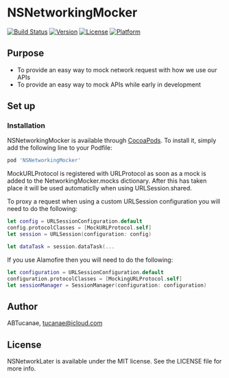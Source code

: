 #  NSNetworkingMocker

[![Build Status](https://travis-ci.com/netsells/NSNetworkingMocker.svg?branch=master)](https://travis-ci.com/netsells/NSNetworkingMocker)
[![Version](https://img.shields.io/cocoapods/v/NSNetworkingMocker.svg?style=flat)](https://cocoapods.org/pods/NSNetworkingMocker)
[![License](https://img.shields.io/cocoapods/l/NSNetworkingMocker?style=flat)](https://cocoapods.org/pods/NSNetworkingMocker)
[![Platform](https://img.shields.io/cocoapods/p/NSNetworkingMocker?style=flat)](https://cocoapods.org/pods/NSNetworkingMocker)


## Purpose
* To provide an easy way to mock network request with how we use our APIs
* To provide an easy way to mock APIs while early in development

## Set up

### Installation

NSNetworkingMocker is available through [CocoaPods](https://cocoapods.org). To install
it, simply add the following line to your Podfile:

```ruby
pod 'NSNetworkingMocker'
```

MockURLProtocol is registered with URLProtocol as soon as a mock is added to the NetworkingMocker.mocks dictionary. After this has taken place it will be used automaticlly when using URLSession.shared.

To proxy a request when using a custom URLSession configuration you will need to do the following: 

```swift
let config = URLSessionConfiguration.default
config.protocolClasses = [MockURLProtocol.self]
let session = URLSession(configuration: config)

let dataTask = session.dataTask(...
```

If you use Alamofire then you will need to do the following: 

```swift
let configuration = URLSessionConfiguration.default
configuration.protocolClasses = [MockingURLProtocol.self]
let sessionManager = SessionManager(configuration: configuration)
```

## Author

ABTucanae, tucanae@icloud.com

## License

NSNetworkLater is available under the MIT license. See the LICENSE file for more info.
